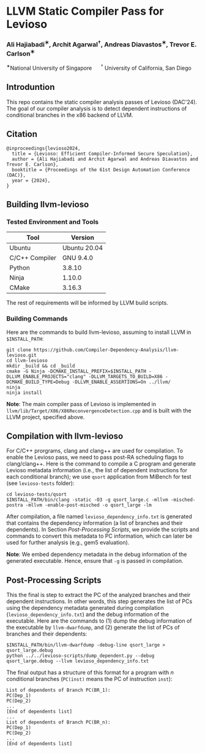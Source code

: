 
# LLVM Static Compiler Pass for Levioso

### Ali Hajiabadi<sup>&#10038;</sup>, Archit Agarwal<sup>†</sup>, Andreas Diavastos<sup>&#10038;</sup>, Trevor E. Carlson<sup>&#10038;</sup>

<sup>&#10038;</sup>National University of Singapore&nbsp;&nbsp;&nbsp;&nbsp;&nbsp;&nbsp;<sup>†</sup> University of California, San Diego

## Introduntion

This repo contains the static compiler analysis passes of Levioso (DAC'24). The goal of our compiler analysis is to detect dependent instructions of conditional branches in the x86 backend of LLVM.

## Citation

```
@inproceedings{levioso2024,
  title = {Levioso: Efficient Compiler-Informed Secure Speculation},
  author = {Ali Hajiabadi and Archit Agarwal and Andreas Diavastos and Trevor E. Carlson},
  booktitle = {Proceedings of the 61st Design Automation Conference (DAC)},
  year = {2024},
}
```

## Building llvm-levioso

### Tested Environment and Tools

Tool | Version
--- | --- 
Ubuntu | Ubuntu 20.04
C/C++ Compiler | GNU 9.4.0 
Python | 3.8.10
Ninja | 1.10.0
CMake | 3.16.3

The rest of requirements will be informed by LLVM build scripts.

### Building Commands

Here are the commands to build llvm-levioso, assuming to install LLVM in `$INSTALL_PATH`:

```
git clone https://github.com/Compiler-Dependency-Analysis/llvm-levioso.git
cd llvm-levioso
mkdir _build && cd _build
cmake -G Ninja -DCMAKE_INSTALL_PREFIX=$INSTALL_PATH -DLLVM_ENABLE_PROJECTS="clang" -DLLVM_TARGETS_TO_BUILD=X86 -DCMAKE_BUILD_TYPE=Debug -DLLVM_ENABLE_ASSERTIONS=On ../llvm/
ninja
ninja install
```

**Note**: The main compiler pass of Levioso is implemented in `llvm/lib/Target/X86/X86ReconvergenceDetection.cpp` and is built with the LLVM project, specified above.
 
## Compilation with llvm-levioso

For C/C++ prorgrams, clang and clang++ are used for compilation. To enable the Levioso pass, we need to pass post-RA scheduling flags to clang/clang++. Here is the command to compile a C program and generate Levioso metadata information (i.e., the list of dependent instructions for each conditional branch); we use `qsort` application from MiBench for test (see `levioso-tests` folder):

```
cd levioso-tests/qsort
$INSTALL_PATH/bin/clang -static -O3 -g qsort_large.c -mllvm -misched-postra -mllvm -enable-post-misched -o qsort_large -lm
```

After compilation, a file named `levioso_dependency_info.txt` is generated that contains the dependency information (a list of branches and their dependents). In Section _Post-Processing Scripts_, we provide the scripts and commands to convert this metadata to PC information, which can later be used for further analysis (e.g., gem5 evaluation).

**Note**: We embed dependency metadata in the debug information of the generated executable. Hence, ensure that `-g` is passed in compilation.

## Post-Processing Scripts

This the final is step to extract the PC of the analyzed branches and their dependent instructions. In other words, this step generates the list of PCs using the dependency metadata generated during compilation (`levioso_dependency_info.txt`) and the debug information of the executable. Here are the commands to (1) dump the debug information of the executable by `llvm-dwarfdump`, and (2) generate the list of PCs of branches and their dependents:

```
$INSTALL_PATH/bin/llvm-dwarfdump -debug-line qsort_large > qsort_large.debug
python ../../levioso-scripts/dump_dependent.py --debug qsort_large.debug --llvm levioso_dependency_info.txt
```

The final output has a structure of this format for a program with $n$ conditional branches (`PC(inst)` means the PC of instruction `inst`):
```
List of dependents of Branch PC(BR_1):
PC(Dep_1)
PC(Dep_2)
...
[End of dependents list]
...
List of dependents of Branch PC(BR_n):
PC(Dep_1)
PC(Dep_2)
...
[End of dependents list]
```
